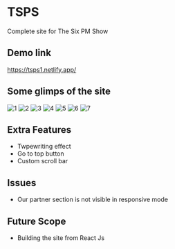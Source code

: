 # TSPS
Complete site for The Six PM Show

## Demo link
https://tsps1.netlify.app/

## Some glimps of the site
![1](https://user-images.githubusercontent.com/64153988/103417433-b2249000-4bb0-11eb-96a6-b24f61135304.png)
![2](https://user-images.githubusercontent.com/64153988/103417434-b2bd2680-4bb0-11eb-9693-a15639ce8462.png)
![3](https://user-images.githubusercontent.com/64153988/103417435-b355bd00-4bb0-11eb-8222-a8d7f5d6885f.png)
![4](https://user-images.githubusercontent.com/64153988/103417428-afc23600-4bb0-11eb-918f-42a4cc7a80fd.png)
![5](https://user-images.githubusercontent.com/64153988/103417430-b0f36300-4bb0-11eb-861f-43526ba2e02a.png)
![6](https://user-images.githubusercontent.com/64153988/103417431-b18bf980-4bb0-11eb-9285-2a5257d85f9c.png)
![7](https://user-images.githubusercontent.com/64153988/103417432-b2249000-4bb0-11eb-82d4-492129dd3995.png)

## Extra Features
- Twpewriting effect
- Go to top button
- Custom scroll bar

## Issues
- Our partner section is not visible in responsive mode

## Future Scope
- Building the site from React Js
